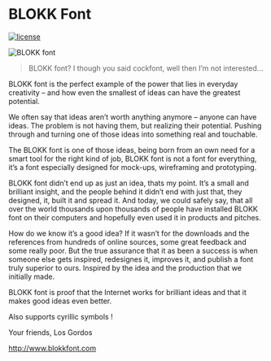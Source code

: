 # BLOKK Font

[![license](images/wtfpl-badge-4.png)](http://www.wtfpl.net)

![BLOKK font](images/mockup.png "BLOKK font example by Hasin Hayder")

> BLOKK font? I though you said cockfont, well then I’m not interested...


BLOKK font is the perfect example of the power that lies in everyday creativity – and how even the smallest of ideas can have the greatest potential.

We often say that ideas aren’t worth anything anymore – anyone can have ideas. The problem is not having them, but realizing their potential. Pushing through and turning one of those ideas into something real and touchable.

The BLOKK font is one of those ideas, being born from an own need for a smart tool for the right kind of job, BLOKK font is not a font for everything, it’s a font especially designed for mock-ups, wireframing and prototyping.

BLOKK font didn’t end up as just an idea, thats my point. It’s a small and brilliant insight, and the people behind it didn’t end with just that, they designed, it, built it and spread it. And today, we could safely say, that all over the world thousands upon thousands of people have installed BLOKK font on their computers and hopefully even used it in products and pitches.

How do we know it’s a good idea? If it wasn’t for the downloads and the references from hundreds of online sources, some great feedback and some really poor. But the true assurance that it as been a success is when someone else gets inspired, redesignes it, improves it, and publish a font truly superior to ours. Inspired by the idea and the production that we initially made.

BLOKK font is proof that the Internet works for brilliant ideas and that it makes good ideas even better.

Also supports cyrillic symbols !

Your friends,
Los Gordos

http://www.blokkfont.com
